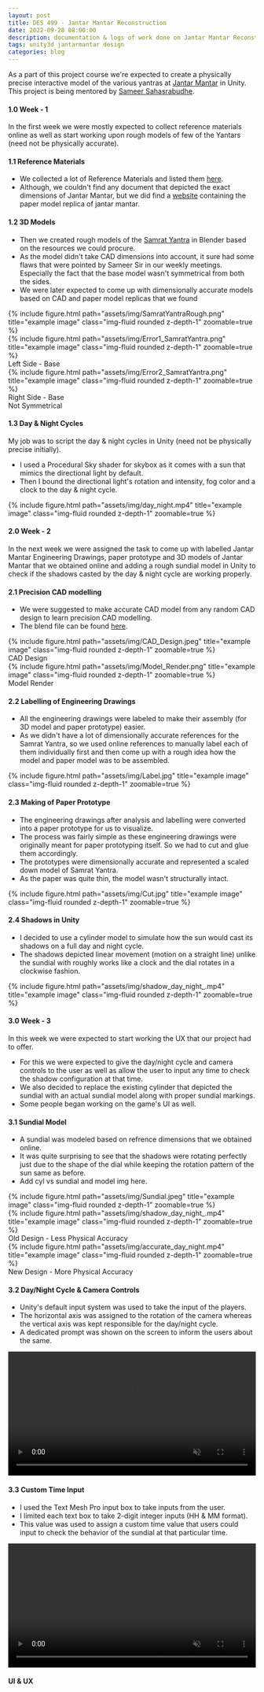 ```yaml
---
layout: post
title: DES 499 - Jantar Mantar Reconstruction
date: 2022-09-28 08:00:00
description: documentation & logs of work done on Jantar Mantar Reconstruction as a part of DES499 Project Course!
tags: unity3d jantarmantar design
categories: blog
---
```


As a part of this project course we're expected to create a physically precise interactive model of the various yantras at [Jantar Mantar](https://www.jantarmantar.org/) in Unity.  This project is being mentored by [Sameer Sahasrabudhe](https://iitgn.ac.in/faculty/design/sameer).

#### 1.0 Week - 1
In the first week we were mostly expected to collect reference materials online as well as start working upon rough models of few of the Yantars (need not be physically accurate).

#### 1.1 Reference Materials
* We collected a lot of Reference Materials and listed them [here](https://docs.google.com/document/d/1l8tKDSJfwaVZQedeRZSi7APF9uCLk7THDPQUlbR4L1Q/edit?usp=sharing).  
* Although, we couldn't find any document that depicted the exact dimensions of Jantar Mantar, but we did find a [website](https://www.jantarmantar.org/resources/Projects/SY-Model/Samrat-Yantra-Model-Templates.pdf) containing the paper model replica of jantar mantar.     
    
#### 1.2 3D Models 
* Then we created rough models of the [Samrat Yantra](https://www.jantarmantar.org/learn/observatories/instruments/samrat/index.html) in Blender based on the resources we could procure.
* As the model didn't take CAD dimensions into account, it sure had some flaws that were pointed by Sameer Sir in our weekly meetings. Especially the fact that the base model wasn't symmetrical from both the sides.
* We were later expected to come up with dimensionally accurate models based on CAD and paper model replicas that we found

<div class="row">
    <div class="col-sm mt-3 mt-md-0">
        {% include figure.html path="assets/img/SamratYantraRough.png" title="example image" class="img-fluid rounded z-depth-1" zoomable=true %}
    </div>
</div>

<div class="row">
    <div class="col-sm mt-3 mt-md-0">
        {% include figure.html path="assets/img/Error1_SamratYantra.png" title="example image" class="img-fluid rounded z-depth-1" zoomable=true %}
        <div class="caption">
        Left Side - Base
        </div>
    </div>
    <div class="col-sm mt-3 mt-md-0">
        {% include figure.html path="assets/img/Error2_SamratYantra.png" title="example image" class="img-fluid rounded z-depth-1" zoomable=true %}
        <div class="caption">
        Right Side - Base
    </div>
    </div>    
</div>
<div class="caption">
    Not Symmetrical
</div>

#### 1.3 Day & Night Cycles
My job was to script the day & night cycles in Unity (need not be physically precise initially).
* I used a Procedural Sky shader for skybox as it comes with a sun that mimics the directional light by default.
* Then I bound the directional light's rotation and intensity, fog color and a clock to the day & night cycle. 

<div class="row">
    <div class="col-sm mt-3 mt-md-0">
        {% include figure.html path="assets/img/day_night.mp4" title="example image" class="img-fluid rounded z-depth-1" zoomable=true %}
    </div>
</div>

#### 2.0 Week - 2
In the next week we were assigned the task to come up with labelled Jantar Mantar Engineering Drawings, paper prototype and 3D models of Jantar Mantar that we obtained online and adding a rough sundial model in Unity to check if the shadows casted by the day & night cycle are working properly. 

#### 2.1 Precision CAD modelling
* We were suggested to make accurate CAD model from any random CAD design to learn precision CAD modelling.
* The blend file can be found [here](assets/../../assets/misc/Perc.blend).

<div class="row">
    <div class="col-sm mt-3 mt-md-0">
        {% include figure.html path="assets/img/CAD_Design.jpeg" title="example image" class="img-fluid rounded z-depth-1" zoomable=true %}
        <div class="caption">
        CAD Design
        </div>
    </div>
    <div class="col-sm mt-3 mt-md-0">
        {% include figure.html path="assets/img/Model_Render.png" title="example image" class="img-fluid rounded z-depth-1" zoomable=true %}
        <div class="caption">
        Model Render
    </div>
    </div>    
</div>

#### 2.2 Labelling of Engineering Drawings
* All the engineering drawings were labeled to make their assembly (for 3D model and paper prototype) easier.
* As we didn't have a lot of dimensionally accurate references for the Samrat Yantra, so we used online references to manually label each of them individually first and then come up with a rough idea how the model and paper model was to be assembled.

<div class="row">
    <div class="col-sm mt-3 mt-md-0">
        {% include figure.html path="assets/img/Label.jpg" title="example image" class="img-fluid rounded z-depth-1" zoomable=true %}
    </div>
</div>

#### 2.3 Making of Paper Prototype
* The engineering drawings after analysis and labelling were converted into a paper prototype for us to visualize.
* The process was fairly simple as these engineering drawings were originally meant for paper prototyping itself. So we had to cut and glue them accordingly.
* The prototypes were dimensionally accurate and represented a scaled down model of Samrat Yantra.
* As the paper was quite thin, the model wasn't structurally intact.

<div class="row">
    <div class="col-sm mt-3 mt-md-0">
        {% include figure.html path="assets/img/Cut.jpg" title="example image" class="img-fluid rounded z-depth-1" zoomable=true %}
    </div>
</div>

#### 2.4 Shadows in Unity
* I decided to use a cylinder model to simulate how the sun would cast its shadows on a full day and night cycle. 
* The shadows depicted linear movement (motion on a straight line) unlike the sundial with roughly works like a clock and the dial rotates in a clockwise fashion.

<div class="row">
    <div class="col-sm mt-3 mt-md-0">
        {% include figure.html path="assets/img/shadow_day_night_.mp4" title="example image" class="img-fluid rounded z-depth-1" zoomable=true %}
    </div>
</div>


#### 3.0 Week - 3
In this week we were expected to start working the UX that our project had to offer. 
* For this we were expected to give the day/night cycle and camera controls to the user as well as allow the user to input any time to check the shadow configuration at that time. 
* We also decided to replace the existing cylinder that depicted the sundial with an actual sundial model along with proper sundial markings.
* Some people began working on the game's UI as well.

#### 3.1 Sundial Model
* A sundial was modeled based on refrence dimensions that we obtained online.
* It was quite surprising to see that the shadows were rotating perfectly just due to the shape of the dial while keeping the rotation pattern of the sun same as before.
* Add cyl vs sundial and model img here.

<div class="row">
    <div class="col-sm mt-3 mt-md-0">
        {% include figure.html path="assets/img/Sundial.jpeg" title="example image" class="img-fluid rounded z-depth-1" zoomable=true %}
    </div>
</div>

<div class="row">
    <div class="col-sm mt-3 mt-md-0">
        {% include figure.html path="assets/img/shadow_day_night_.mp4" title="example image" class="img-fluid rounded z-depth-1" zoomable=true %}
        <div class="caption">
        Old Design - Less Physical Accuracy
        </div>
    </div>
    <div class="col-sm mt-3 mt-md-0">
        {% include figure.html path="assets/img/accurate_day_night.mp4" title="example image" class="img-fluid rounded z-depth-1" zoomable=true %}
        <div class="caption">
        New Design - More Physical Accuracy
    </div>
    </div>    
</div>

#### 3.2 Day/Night Cycle & Camera Controls
* Unity's default input system was used to take the input of the players.
* The horizontal axis was assigned to the rotation of the camera whereas the vertical axis was kept responsible for the day/night cycle.
* A dedicated prompt was shown on the screen to inform the users about the same.

<video style="width:100%" autoplay muted loop>
  <source src="../files/user_control.mp4" type="video/mp4">  
</video>

#### 3.3 Custom Time Input
* I used the Text Mesh Pro input box to take inputs from the user.
* I limited each text box to take 2-digit integer inputs (HH & MM format).
* This value was used to assign a custom time value that users could input to check the behavior of the sundial at that particular time.

<video style="width:100%" autoplay muted loop>
  <source src="../files/time_day_night.mp4" type="video/mp4">  
</video>

#### UI & UX
